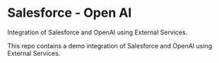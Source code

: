 # Salesforce - Open AI
Integration of Salesforce and OpenAI using External Services.

This repo contains a demo integration of Salesforce and OpenAI using External Services.
